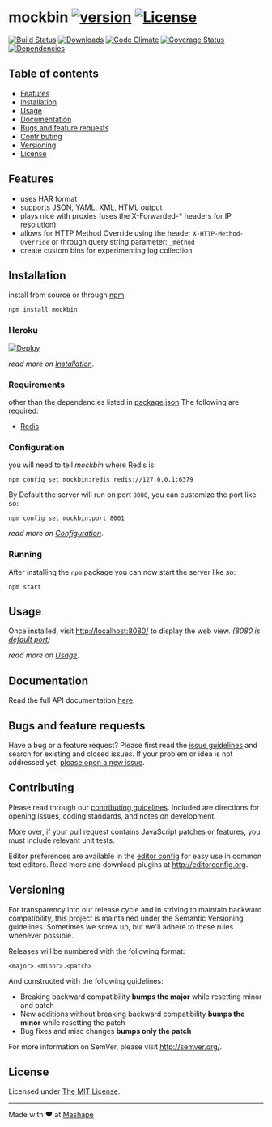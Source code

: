 # mockbin [![version][npm-version]][npm-url] [![License][npm-license]][license-url]

[![Build Status][travis-image]][travis-url]
[![Downloads][npm-downloads]][npm-url]
[![Code Climate][codeclimate-quality]][codeclimate-url]
[![Coverage Status][codeclimate-coverage]][codeclimate-url]
[![Dependencies][david-image]][david-url]


## Table of contents
- [Features](#features) 
- [Installation](#installation) 
- [Usage](#usage) 
- [Documentation](#documentation) 
- [Bugs and feature requests](#bugs-and-feature-requests)
- [Contributing](#contributing)
- [Versioning](#versioning)
- [License](#license)

## Features

- uses HAR format
- supports JSON, YAML, XML, HTML output
- plays nice with proxies (uses the X-Forwarded-* headers for IP resolution)
- allows for HTTP Method Override using the header `X-HTTP-Method-Override` or through query string parameter: `_method`
- create custom bins for experimenting log collection

## Installation

install from source or through [npm](https://www.npmjs.com/):

```shell
npm install mockbin
```

### Heroku

[![Deploy][docker-image]][docker-url]

*read more on [Installation](docs/install.md)*.


### Requirements

other than the dependencies listed in [package.json](package.json) The following are required:

- [Redis](http://redis.io/)

### Configuration

you will need to tell *mockbin* where Redis is:

```shell
npm config set mockbin:redis redis://127.0.0.1:6379
```

By Default the server will run on port `8080`, you can customize the port like so: 

```shell
npm config set mockbin:port 8001
```

*read more on [Configuration](docs/config.md)*.

### Running

After installing the `npm` package you can now start the server like so:

```shell
npm start
```

## Usage

Once installed, visit [http://localhost:8080/](http://localhost:8080/) to display the web view. *(8080 is [default port](/docs/config.md#port))*

*read more on [Usage](docs/usage.md)*.

## Documentation

Read the full API documentation [here](docs/api.md).

## Bugs and feature requests

Have a bug or a feature request? Please first read the [issue guidelines](CONTRIBUTING.md#using-the-issue-tracker) and search for existing and closed issues. If your problem or idea is not addressed yet, [please open a new issue](/issues).

## Contributing

Please read through our [contributing guidelines](CONTRIBUTING.md). Included are directions for opening issues, coding standards, and notes on development.

More over, if your pull request contains JavaScript patches or features, you must include relevant unit tests.

Editor preferences are available in the [editor config](.editorconfig) for easy use in common text editors. Read more and download plugins at <http://editorconfig.org>.

## Versioning

For transparency into our release cycle and in striving to maintain backward compatibility, this project is maintained under the Semantic Versioning guidelines. Sometimes we screw up, but we'll adhere to these rules whenever possible.

Releases will be numbered with the following format:

`<major>.<minor>.<patch>`

And constructed with the following guidelines:

- Breaking backward compatibility **bumps the major** while resetting minor and patch
- New additions without breaking backward compatibility **bumps the minor** while resetting the patch
- Bug fixes and misc changes **bumps only the patch**

For more information on SemVer, please visit <http://semver.org/>.

## License

Licensed under [The MIT License](LICENSE).

----

Made with &#9829; at [Mashape](https://www.mashape.com/)

[license-url]: https://github.com/Mashape/mockbin/blob/master/LICENSE

[travis-url]: https://travis-ci.org/Mashape/mockbin
[travis-image]: https://img.shields.io/travis/Mashape/mockbin.svg?style=flat-square

[npm-url]: https://www.npmjs.com/package/mockbin
[npm-license]: https://img.shields.io/npm/l/mockbin.svg?style=flat-square
[npm-version]: https://img.shields.io/npm/v/mockbin.svg?style=flat-square
[npm-downloads]: https://img.shields.io/npm/dm/mockbin.svg?style=flat-square

[codeclimate-url]: https://codeclimate.com/github/Mashape/mockbin
[codeclimate-quality]: https://img.shields.io/codeclimate/github/Mashape/mockbin.svg?style=flat-square
[codeclimate-coverage]: https://img.shields.io/codeclimate/coverage/github/Mashape/mockbin.svg?style=flat-square

[david-url]: https://david-dm.org/Mashape/mockbin
[david-image]: https://img.shields.io/david/Mashape/mockbin.svg?style=flat-square

[docker-image]: https://www.herokucdn.com/deploy/button.svg
[docker-url]: https://heroku.com/deploy?template=https://github.com/Mashape/mockbin
